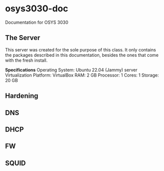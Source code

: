 # osys3030-doc
Documentation for OSYS 3030

## The Server
This server was created for the sole purpose of this class. It only contains the packages described in this documentation, besides the ones that come with the fresh install.

**Specifications**
Operating System: Ubuntu 22.04 (Jammy) server
Virtualization Platform: VirtualBox
RAM: 2 GB
Processor: 1
Cores: 1
Storage: 20 GB


## Hardening


## DNS


## DHCP


## FW


## SQUID

